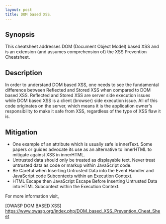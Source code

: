 ```yaml
---
layout: post
title: DOM based XSS. 
---
```

<!---
DOM based XSS
-->
Synopsis
---------------
This cheatsheet addresses DOM (Document Object Model) based XSS and is an extension (and assumes comprehension of) the XSS Prevention Cheatsheet. 

Description
-----------------
In order to understand DOM based XSS, one needs to see the fundamental difference between Reflected and Stored XSS when compared to DOM based XSS. Reflected and Stored XSS are server side execution issues while DOM based XSS is a client (browser) side execution issue. All of this code originates on the server, which means it is the application owner's responsibility to make it safe from XSS, regardless of the type of XSS flaw it is. 

Mitigation
---------------
* One example of an attribute which is usually safe is innerText. Some papers or guides advocate its use as an alternative to innerHTML to mitigate against XSS in innerHTML. 
* Untrusted data should only be treated as displayable text. Never treat untrusted data as code or markup within JavaScript code. 
* Be Careful when Inserting Untrusted Data into the Event Handler and JavaScript code Subcontexts within an Execution Context.
*  HTML Escape then JavaScript Escape Before Inserting Untrusted Data into HTML Subcontext within the Execution Context.

For more information visit,

[OWASP DOM BASED XSS] https://www.owasp.org/index.php/DOM_based_XSS_Prevention_Cheat_Sheet
